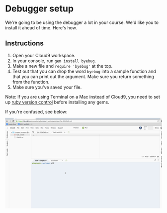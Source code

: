 # Debugger setup

We're going to be using the debugger a lot in your course.  We'd like you to install it ahead of time.  Here's how.

## Instructions

1. Open your Cloud9 workspace.
2. In your console, run `gem install byebug`.
3. Make a new file and `require 'byebug'` at the top.
4. Test out that you can drop the word `byebug` into a sample function and that you can print out the argument.  Make sure you return something from the function.
5. Make sure you've saved your file.

Note: If you are using Terminal on a Mac instead of Cloud9, you need to set up [ruby version control](./setup_rbenv.md) before installing any gems. 

If you're confused, see below:

![Debugger Setup Cloud9](./debugger-setup-cloud9.gif)


